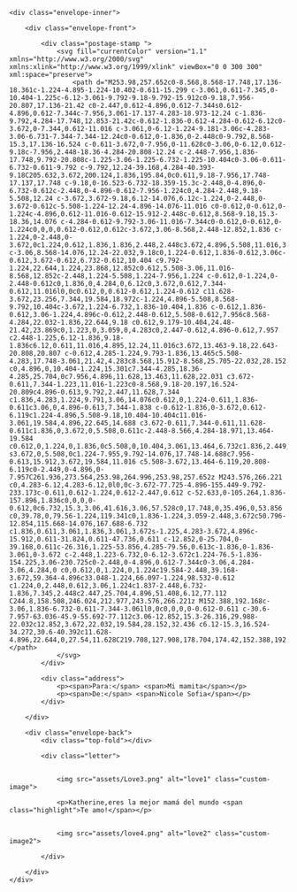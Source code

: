 <!DOCTYPE html>
<html lang="en" >
<head>
  <meta charset="UTF-8">
  <title> FELIZ DIA MAMÁ ❤️</title>
  <link rel="stylesheet" href="./style.css">

</head>
<body>
<!-- partial:index.partial.html -->
<div class="envelope">

	<div class="envelope-inner">

		<div class="envelope-front">

			<div class="postage-stamp ">
				<svg fill="currentColor" version="1.1" xmlns="http://www.w3.org/2000/svg" xmlns:xlink="http://www.w3.org/1999/xlink" viewBox="0 0 300 300" xml:space="preserve">
					<path d="M253.98,257.652c0-8.568,8.568-17.748,17.136-18.361c-1.224-4.895-1.224-10.402-0.611-15.299 c-3.061,0.611-7.345,0-10.404-1.225c-6.12-3.061-9.792-9.18-9.792-15.912c0-9.18,7.956-20.807,17.136-21.42 c0-2.447,0.612-4.896,0.612-7.344s0.612-4.896,0.612-7.344c-7.956,3.061-17.137-4.283-18.973-12.24 c-1.836-9.792,4.284-17.748,12.853-21.42c-0.612-1.836-0.612-4.284-0.612-6.12c0-3.672,0-7.344,0.612-11.016 c-3.061,0-6.12-1.224-9.181-3.06c-4.283-3.06-6.731-7.344-7.344-12.24c0-0.612,0-1.836,0-2.448c0-9.792,8.568-15.3,17.136-16.524 c-0.611-3.672,0-7.956,0-11.628c0-3.06,0-6.12,0.612-9.18c-7.956,2.448-18.36-4.284-20.808-12.24 c-2.448-7.956,1.836-17.748,9.792-20.808c-1.225-3.06-1.225-6.732-1.225-10.404c0-3.06-0.611-6.732-0.611-9.792 c-9.792,12.24-39.168,4.284-40.393-9.18C205.632,3.672,200.124,1.836,195.84,0c0.611,9.18-7.956,17.748-17.137,17.748 c-9.18,0-16.523-6.732-18.359-15.3c-2.448,0-4.896,0-6.732-0.612c-2.448,0-4.896-0.612-7.956-1.224c0,4.284-2.448,9.18-5.508,12.24 c-3.672,3.672-9.18,6.12-14.076,6.12c-1.224,0-2.448,0-3.672-0.612c-5.508-1.224-12.24-4.896-14.076-11.016 c0-0.612,0-0.612,0-1.224c-4.896,0.612-11.016-0.612-15.912-2.448c-0.612,8.568-9.18,15.3-18.36,14.076 c-4.284-0.612-9.792-3.06-11.016-7.344c0-0.612,0-0.612,0-1.224c0,0,0,0.612-0.612,0.612c-3.672,3.06-8.568,2.448-12.852,1.836 c-1.224,0-2.448,0-3.672,0c1.224,0.612,1.836,1.836,2.448,2.448c3.672,4.896,5.508,11.016,3.06,17.136 c-3.06,8.568-14.076,12.24-22.032,9.18c0,1.224-0.612,1.836-0.612,3.06c-0.612,3.672-0.612,6.732-0.612,10.404 c9.792-1.224,22.644,1.224,23.868,12.852c0.612,5.508-3.06,11.016-8.568,12.852c-2.448,1.224-5.508,1.224-7.956,1.224 c-0.612,0-1.224,0-2.448-0.612c0,1.836,0,4.284,0,6.12c0,3.672,0.612,7.344-0.612,11.016l0,0c0.612,0,0.612-0.612,1.224-0.612 c11.628-3.672,23.256,7.344,19.584,18.972c-1.224,4.896-5.508,8.568-9.792,10.404c-3.672,1.224-6.732,1.836-10.404,1.836 c-0.612,1.836-0.612,3.06-1.224,4.896c-0.612,2.448-0.612,5.508-0.612,7.956c8.568-4.284,22.032-1.836,22.644,9.18 c0.612,9.179-10.404,24.48-21.42,23.869c0,1.223,0,3.059,0,4.283c0,2.447-0.612,4.896-0.612,7.957 c2.448-1.225,6.12-1.836,9.18-1.836c6.12,0.611,11.016,4.895,12.24,11.016c3.672,13.463-9.18,22.643-20.808,20.807 c-0.612,4.285-1.224,9.793-1.836,13.465c5.508-4.283,17.748-3.061,21.42,4.283c8.568,15.912-8.568,25.705-22.032,28.152 c0,4.896,0,10.404-1.224,15.301c7.344-4.285,18.36-4.285,25.704,0c7.956,4.896,11.628,13.463,11.628,22.031 c3.672-0.611,7.344-1.223,11.016-1.223c0-8.568,9.18-20.197,16.524-20.809c4.896-0.613,9.792,2.447,11.628,7.344 c1.836,4.283,1.224,9.791,3.06,14.076c0.612,0,1.224-0.611,1.836-0.611c3.06,0,4.896-0.613,7.344-1.838 c-0.612-1.836,0-3.672,0.612-6.119c1.224-4.896,5.508-9.18,10.404-10.404c11.016-3.061,19.584,4.896,22.645,14.688 c3.672-0.611,7.344-0.611,11.628-0.611c1.836,0,3.672,0,5.508,0.611c-2.448-8.566,4.284-18.971,13.464-19.584 c0.612,0,1.224,0,1.836,0c5.508,0,10.404,3.061,13.464,6.732c1.836,2.449,3.672,5.508,4.284,8.568c1.224,0,2.448,0,4.284,0 s3.672,0,5.508,0c1.224-7.955,9.792-14.076,17.748-14.688c7.956-0.613,15.912,3.672,19.584,11.016 c5.508-3.672,13.464-6.119,20.808-6.119c0-2.449,0-4.896,0-7.957C261.936,273.564,253.98,264.996,253.98,257.652z M243.576,266.221 c0,4.283-6.12,4.283-6.12,0l0,0c-3.672-77.725-4.896-155.449-9.792-233.173c-0.611,0.612-1.224,0.612-2.447,0.612 c-52.633,0-105.264,1.836-157.896,1.836c0,0,0,0-0.612,0c6.732,15.3,3.06,41.616,3.06,57.528c0,17.748,0,35.496,0,53.856 c0,39.78,0,79.56-1.224,119.341c0,1.836-1.224,3.059-2.448,3.672c50.796-12.854,115.668-14.076,167.688-6.732 c1.836,0.611,3.061,1.836,3.061,3.672s-1.225,4.283-3.672,4.896c-15.912,0.611-31.824,0.611-47.736,0.611 c-12.852,0-25.704,0-39.168,0.611c-26.316,1.225-53.856,4.285-79.56,0.613c-1.836,0-1.836-3.061,0-3.672 c-2.448,1.223-6.732,0-6.12-3.672c1.224-76.5-1.836-154.225,3.06-230.725c0-2.448,0-4.896,0.612-7.344c0-3.06,4.284-3.06,4.284,0 c0,0.612,0,1.224,0,1.224c19.584-2.448,39.168-3.672,59.364-4.896c33.048-1.224,66.097-1.224,98.532-0.612 c1.224,0,2.448,0.612,3.06,1.224c1.837-2.448,6.732-1.836,7.345,2.448c2.447,25.704,4.896,51.408,6.12,77.112 C244.8,158.508,246.024,212.977,243.576,266.221z M152.388,192.168c-3.06,1.836-6.732-0.611-7.344-3.061l0,0c0,0,0,0-0.612-0.611 c-30.6-7.957-63.036-45.9-55.692-77.112c3.06-12.852,15.3-26.316,29.988-22.032c12.852,3.672,22.032,19.584,28.152,32.436 c6.12-15.3,16.524-34.272,30.6-40.392c11.628-4.896,22.644,0,27.54,11.628C219.708,127.908,178.704,174.42,152.388,192.168z"></path>
				</svg>
			</div>

			<div class="address">
				<p><span>Para:</span> <span>Mi mamita</span></p>
				<p><span>De:</span> <span>Nicole Sofia</span></p>
			</div>

		</div>

		<div class="envelope-back">
			<div class="top-fold"></div>

			<div class="letter">

				
				<img src="assets/Love3.png" alt="love1" class="custom-image">
			
				<p>Katherine,eres la mejor mamá del mundo <span class="highlight">Te amo!</span></p>
			
				
				<img src="assets/love4.png" alt="love2" class="custom-image2">
			
			</div>
			
		</div>
	</div>

</div>
<!-- partial -->
  <script  src="./script.js"></script>

  <!-- 

Buy me a coffee:

    * https://buymeacoffee.com/alexx.dev
    * https://www.tiktok.com/@alexx.dev?is_from_webapp=1&sender_device=pc  

-->

</body>
</html>
